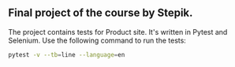 ## Final project of the course by Stepik.
The project contains tests for Product site. It's written in Pytest and Selenium. 
Use the following command to run the tests:
```sh
pytest -v --tb=line --language=en
```
